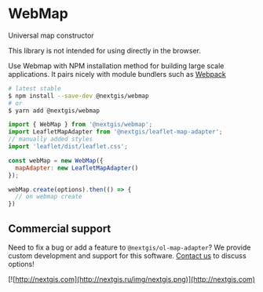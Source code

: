 # WebMap

Universal map constructor

This library is not intended for using directly in the browser.

Use Webmap with NPM installation method for building large scale applications. It pairs nicely with module bundlers such as [Webpack](https://webpack.js.org/)

```bash
# latest stable
$ npm install --save-dev @nextgis/webmap
# or
$ yarn add @nextgis/webmap
```

```js
import { WebMap } from '@nextgis/webmap';
import LeafletMapAdapter from '@nextgis/leaflet-map-adapter';
// manually added styles
import 'leaflet/dist/leaflet.css';

const webMap = new WebMap({
  mapAdapter: new LeafletMapAdapter()
});

webMap.create(options).then(() => {
  // on webmap create
})
```

## Commercial support

Need to fix a bug or add a feature to `@nextgis/ol-map-adapter`? We provide custom development and support for this software. [Contact us](http://nextgis.com/contact/) to discuss options!

[![http://nextgis.com](http://nextgis.ru/img/nextgis.png)](http://nextgis.com)
